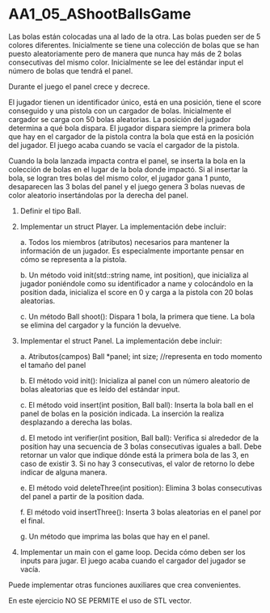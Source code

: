 # AA1_05_AShootBallsGame

Las bolas están colocadas una al lado de la otra. Las bolas pueden ser de 5 colores diferentes. Inicialmente se tiene
una colección de bolas que se han puesto aleatoriamente pero de manera que nunca hay más de 2 bolas consecutivas del
mismo color. Inicialmente se lee del estándar input el número de bolas que tendrá el panel.

Durante el juego el panel crece y decrece.

El jugador tienen un identificador único, está en una posición, tiene el score conseguido y una pistola con un cargador de
bolas. Inicialmente el cargador se carga con 50 bolas aleatorias. La posición del jugador determina a qué bola dispara. El
jugador dispara siempre la primera bola que hay en el cargador de la pistola contra la bola que está en la posición del
jugador. El juego acaba cuando se vacía el cargador de la pistola.

Cuando la bola lanzada impacta contra el panel, se inserta la bola en la colección de bolas en el lugar de la bola
donde impactó. Si al insertar la bola, se logran tres bolas del mismo color, el jugador gana 1 punto, desaparecen las 3
bolas del panel y el juego genera 3 bolas nuevas de color aleatorio insertándolas por la derecha del panel.

1. Definir el tipo Ball.

2. Implementar un struct Player. La implementación debe incluir:

    a. Todos los miembros (atributos) necesarios para mantener la información de un jugador. Es especialmente
    importante pensar en cómo se representa a la pistola.

    b. Un método void init(std::string name, int position), que inicializa al jugador poniéndole
    como su identificador a name y colocándolo en la position dada, inicializa el score en 0 y carga a la
    pistola con 20 bolas aleatorias.
  
    c. Un método Ball shoot(): Dispara 1 bola, la primera que tiene. La bola se elimina del cargador y la
    función la devuelve.
  
3. Implementar el struct Panel. La implementación debe incluir:
  
    a. Atributos(campos)
        Ball *panel;
        int size; //representa en todo momento el tamaño del panel

    b. El método void init(): Inicializa al panel con un número aleatorio de bolas aleatorias que es leído
    del estándar input.

    c. El método void insert(int position, Ball ball): Inserta la bola ball en el panel de bolas
    en la posición indicada. La inserción la realiza desplazando a derecha las bolas.

    d. El metodo int verifier(int position, Ball ball): Verifica si alrededor de la position
    hay una secuencia de 3 bolas consecutivas iguales a ball. Debe retornar un valor que indique dónde está
    la primera bola de las 3, en caso de existir 3. Si no hay 3 consecutivas, el valor de retorno lo debe indicar
    de alguna manera.

    e. El método void deleteThree(int position): Elimina 3 bolas consecutivas del panel a partir de la
    position dada.

    f. El método void insertThree(): Inserta 3 bolas aleatorias en el panel por el final.

    g. Un método que imprima las bolas que hay en el panel.

4. Implementar un main con el game loop. Decida cómo deben ser los inputs para jugar. El juego acaba cuando el
cargador del jugador se vacía.

Puede implementar otras funciones auxiliares que crea convenientes.

En este ejercicio NO SE PERMITE el uso de STL vector.
